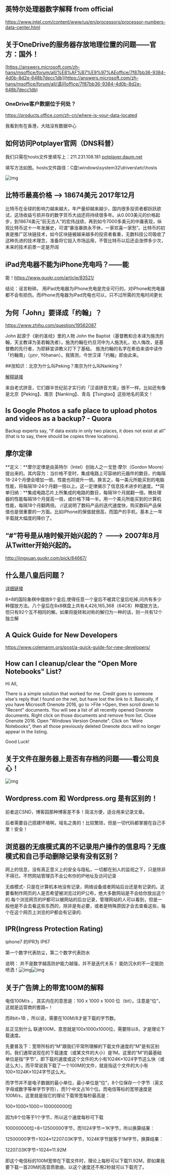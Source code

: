 ## 英特尔处理器数字解释 from official

https://www.intel.com/content/www/us/en/processors/processor-numbers-data-center.html

## 关于OneDrive的服务器存放地理位置的问题——官方：国外！

[https://answers.microsoft.com/zh-hans/msoffice/forum/all/%E8%AF%B7%E9%97%AEoffice/7f87bb36-9384-4d0b-8d2e-648b7decc1db](https://answers.microsoft.com/zh-hans/msoffice/forum/all/请问office/7f87bb36-9384-4d0b-8d2e-648b7decc1db)

### OneDrive客户数据位于何处？

https://products.office.com/zh-cn/where-is-your-data-located

我看到有在香港，大陆没有数据中心

## 如何访问Potplayer官网（DNS科普）

我们只需在hosts文件里填写上：211.231.108.181 [potplayer.daum.net](http://potplayer.daum.net/)

填写方法如图。hosts文件路径：C盘\windows\system32\drivers\etc\hosts

![img](_assets/AskWhy-1/1602510563226-39d6c810-6b81-4ff0-b63d-41c76cb1569b-20230104134554686.png)

## 比特币最高价格 --> 18674美元 2017年12月

比特币在全球的影响力越来越大，年产量却越来越少，国内很多投资者都跃跃欲试，这场收益亏损并存的数字货币大战还将持续很多年。从0.003美元的价格起步，到18674美元“前无古人”的宏伟战绩，再到如今7000多美元的中庸表现，纵观比特币这十一年发展史，可谓“暴涨暴跌永不休，一家欢喜一家愁”。比特币的初衷是推广区块链技术，如今区块链被越来越多的投资者看重，无数科技公司吸收了这种先进的技术理念，准备将它投入市场运用，不管比特币以后还会涨停多少次，未来的技术前景一定是开阔

## iPad充电器不能为iPhone充电吗？——能

能！https://www.guokr.com/article/83521/

结论：谣言粉碎。 用iPad充电器为iPhone充电是完全可行的，对iPhone和充电器都不会有损伤。而iPhone充电器为iPad充电也可以，只不过所需的充电时间更长

## 为何「John」要译成「约翰」？ 

https://www.zhihu.com/question/19562087

John 起源于《新约圣经》里的人物 John the Baptist（基督教和合本译为施洗约翰，天主教译为圣若翰洗者）。施洗约翰在约旦河中为人施洗礼，劝人悔改，是基督教的先行者，为耶稣宣讲教义打下了基础。 
施洗约翰的名字在希伯来语中读作「约翰南」（יוֹחָנָן, Yôḥanan）。我猜测，今世汉译「约翰」即由此来。



\##涨知识：北京为什么叫Peking？南京为什么叫Nanking？

[解释链接](https://mp.weixin.qq.com/s?__biz=MzIxNzUzODY1OA==&chksm=97faf1faa08d78ec91959699cd88063721d38b21376dc2d0bd7341db7ba6abff8eb33788f7d4&idx=1&mid=2247497975&scene=0&sn=19229b03e8696ffcf9b0bc8359fd07d0#rd)

来自老式拼音，它们跟半世纪前才实行的「汉语拼音方案」很不一样。比如还有像是北京【Peking】、南京【Nanking】、青岛【Tsingtao】这些地名的英文！

## Is Google Photos a safe place to upload photos and videos as a backup? - Quora

Backup experts say, “if data exists in only two places, it does not exist at all” (that is to say, there should be copies three locations).

## 摩尔定律

**定义：**摩尔定律是由英特尔（Intel）创始人之一戈登·摩尔（Gordon Moore）提出来的。其内容为：当价格不变时，集成电路上可容纳的元器件的数目，约每隔18-24个月便会增加一倍，性能也将提升一倍。换言之，每一美元所能买到的电脑性能，将每隔18-24个月翻一倍以上。这一定律揭示了信息技术进步的速度。**简单归纳：**集成电路芯片上所集成的电路的数目，每隔18个月就翻一倍。微处理器的性能每隔18个月提高一倍，或价格下降一半。用一个美元所能买到的计算机性能，每隔18个月翻两倍。
//这说明了数码产品的迭代速度快，购买数码产品保值也是很重要的一方面。比如iPhone的保值就很高，而国产的手机，基本上一年半载就大幅度的降价了。

## “#”符号是从啥时候开始兴起的？ ---> 2007年8月从Twitter开始兴起的。

http://jingxuan.guokr.com/pick/84667/

## 什么是八皇后问题？

[详细链接](https://zh.wikipedia.org/wiki/八皇后问题)

8×8的国际象棋中摆放8个皇后,使得任意一个皇后不被其它皇后吃掉,问共有多少种摆放方法。八个皇后在8x8棋盘上共有4,426,165,368（64C8）种摆放方法，但只有92个互不相同的解。如果将旋转和对称的解归为一种的话，则一共有12个独立解

## A Quick Guide for New Developers

https://www.colemanm.org/post/a-quick-guide-for-new-developers/

## How can I cleanup/clear the "Open More Notebooks" List?

Hi All,

There is a simple solution that worked for me. Credit goes to someone else's reply that I found on the net, but have lost the link to it. Basically, if you have Microsoft Onenote 2016, go to >File >Open, then scroll down to "Recent" documents. You will see a list of all recently opened Onenote documents. Right click on those documents and remove from list. Close Onenote 2016. Open "Windows Version Onenote". Click on "More Notebooks", then all those previously deleted Onenote docs will no longer appear in the listing.

Good Luck!

## 关于文件在服务器上是否有存档的问题——看公司良心！

![img](_assets/AskWhy-1/1602510563367-378a9f20-79be-4b37-a335-636bab9a4a63.png)

## Wordpress.com 和 Wordpress.org 是有区别的！

前者这CSND，博客园那种博客差不多！简洁方便，适合用来记录文章。

后者需要自己搭建环境啊，域名之类的！比较繁琐，但是一切代码都掌握在自己手里！安全！

## 浏览器的无痕模式真的不记录用户操作的信息吗？无痕模式和自己手动删除记录有没有区别？

网上的信息，没有真正意义上的安全与隐私，一切都在别人的监视之下，只是除非不得已，不然网站管理员不会公布你的IP地址及访问记录

无痕模式- 只是在计算机本地没有记录，网络设备或者网站后台还是有记录的。这要看制作网页的人是否希望被浏览过的IP公布，绝大多数网站是不会给你放出这个的.每个浏览网页的IP都可以被网站的后台记录，管理网站的人可以看到，但是一般他是不会去看这些东西的，除非是有必要，或者是特殊原因才会去查看这些，每个在这个网页上浏览的IP都会有记录的.

## IPR(Ingress Protection Rating)

iphone7 的IPR为 IP67

第一个数字代表防尘，第二个数字代表防水

说明： 并不是数字越高防护能力越强，并不是迭代关系！ 能防沉水的不一定能防喷洒！![img](_assets/AskWhy-1/1602510563249-afdd4af6-8000-4f36-ad57-787e850d2fd7.png)![img](_assets/AskWhy-1/1602510563240-6cdd7a26-e08e-4d14-9dbb-dba04f3bfc5e.png)

## 关于广告牌上的带宽100M的解释

电信100M/s ， 其实内在的意思是：100 x 1000 x 1000 位（bit）。注意是“位”，这就是运营商的套路~！

而8bit=1B ，所以说，需要在100M/8才是下载的字节数。

反正见到什么 联通100M，意思就是100x1000x1000位，需要除以8，才是理论下载速度。



先要普及下：宽带所标的“M”跟我们平常所理解的下载文件速度的“M”是有区别的。我们通常说现在的下载速度（或某文件的大小）是1M。这里的“M”的最基础单位是指“字节”，即下载的速度或这个文件的大小有1024K×1024字节这么快（或这么大）。而平常说我下载了一个100M的文件，就是指这个文件的大小有100×1024K×1024字节这么大。



而字节并不是电子数据的最小单位，最小单位是“位”，8个位保存一个字节（英文字母或数字等单字节字符），而1个中文占16个位。而电信等标的宽带速度是100M/s，这里就是指它的理论下载带宽每秒最高是：

100×1000×1000＝100000000位



因为8个位等于1个字节，所以这个速度每秒可下载

100000000位÷8=12500000字节，而1024字节＝1K字节，所以换算结果：

12500000字节÷1024≈12207.03K字节，1024K字节就等于1M字节，换算结果：

12207.03K字节÷1024≈11.92M

即这个电信标的100M宽带在下载文件时，理论上每秒可以下载11.92M，即如果我要下载一首20M的高音质歌曲，以这个速度还不用2秒就可以下载完了。